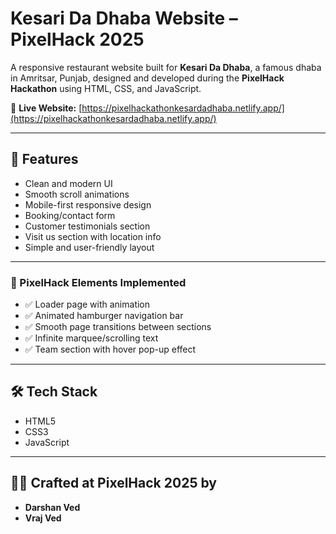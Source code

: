 # Kesari Da Dhaba Website – PixelHack 2025

A responsive restaurant website built for **Kesari Da Dhaba**, a famous dhaba in Amritsar, Punjab, designed and developed during the **PixelHack Hackathon** using HTML, CSS, and JavaScript.

🔗 **Live Website:** [https://pixelhackathonkesardadhaba.netlify.app/](https://pixelhackathonkesardadhaba.netlify.app/)

---

## 🚀 Features

- Clean and modern UI  
- Smooth scroll animations  
- Mobile-first responsive design  
- Booking/contact form  
- Customer testimonials section  
- Visit us section with location info  
- Simple and user-friendly layout

---

### 🧩 PixelHack Elements Implemented

- ✅ Loader page with animation  
- ✅ Animated hamburger navigation bar  
- ✅ Smooth page transitions between sections  
- ✅ Infinite marquee/scrolling text  
- ✅ Team section with hover pop-up effect

---

## 🛠️ Tech Stack

- HTML5  
- CSS3  
- JavaScript

---

## 👨‍💻 Crafted at PixelHack 2025 by

- **Darshan Ved**  
- **Vraj Ved**
